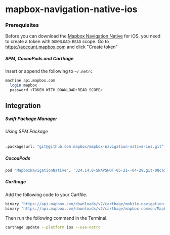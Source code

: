 # mapbox-navigation-native-ios

### Prerequisites

Before you can download the [Mapbox Navigation Native](https://github.com/mapbox/mapbox-navigation-native) for iOS, you need to create a token with `DOWNLOAD:READ` scope.
Go to https://account.mapbox.com and click "Create token"

##### SPM, CocoaPods and Carthage
Insert or append the following to `~/.netrc`

```bash
machine api.mapbox.com
  login mapbox
  password <TOKEN WITH DOWNLOAD:READ SCOPE>
```

## Integration

##### Swift Package Manager

###### Using SPM Package

```swift
.package(url: "git@github.com:mapbox/mapbox-navigation-native-ios.git", from: "324.14.0-SNAPSHOT-05-21--04-29.git-08ca514-SNAPSHOT.0523T1409Z.f1173ea"),
```

##### CocoaPods

```ruby
pod 'MapboxNavigationNative', '324.14.0-SNAPSHOT-05-21--04-29.git-08ca514-SNAPSHOT.0523T1409Z.f1173ea'
```

##### Carthage

Add the following code to your Cartfile.

```bash
binary "https://api.mapbox.com/downloads/v2/carthage/mobile-navigation-native/MapboxNavigationNative.json" == 324.14.0-SNAPSHOT-05-21--04-29.git-08ca514-SNAPSHOT.0523T1409Z.f1173ea
binary "https://api.mapbox.com/downloads/v2/carthage/mapbox-common/MapboxCommon-ios.json" == 24.14.0-SNAPSHOT-05-21--04-29.git-08ca514
```

Then run the following command in the Terminal.
```bash
carthage update --platform ios --use-netrc
```
